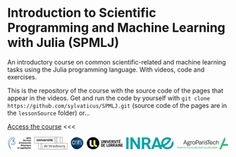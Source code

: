 # Introduction to Scientific Programming and Machine Learning with Julia (SPMLJ)
An introductory course on common scientific-related and machine learning tasks using the Julia programming language.
With videos, code and exercises.

This is the repository of the course with the source code of the pages that appear in the videos.
Get and run the code by yourself with `git clone https://github.com/sylvaticus/SPMLJ.git` (source code of the pages are in the `lessonSource` folder)  or...


[Access the course](https://sylvaticus.github.io/SPMLJ/stable) <<<



![logos](lessonsSources/assets/imgs/beta_and_tutelles_white.png)

